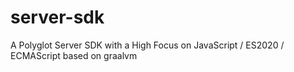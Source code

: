 # server-sdk
A Polyglot Server SDK with a High Focus on JavaScript / ES2020 / ECMAScript based on graalvm
